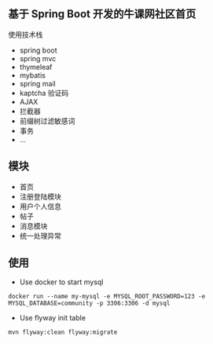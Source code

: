 ## 基于 Spring Boot 开发的牛课网社区首页
使用技术栈
- spring boot 
- spring mvc
- thymeleaf
- mybatis
- spring mail
- kaptcha 验证码
- AJAX
- 拦截器
- 前缀树过滤敏感词
- 事务
- ...

## 模块

- 首页
- 注册登陆模块
- 用户个人信息
- 帖子
- 消息模块
- 统一处理异常
   

## 使用

- Use docker to start mysql
```
docker run --name my-mysql -e MYSQL_ROOT_PASSWORD=123 -e MYSQL_DATABASE=community -p 3306:3306 -d mysql
```

- Use flyway init table
```
mvn flyway:clean flyway:migrate
```
